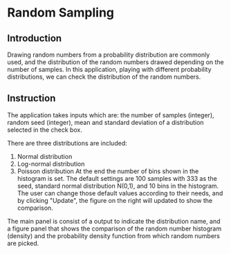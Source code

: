 # Random Sampling 

## Introduction
Drawing random numbers from a probability distribution are commonly used, and the distribution of the random numbers drawed depending on the number of samples. In this application, playing with different probability distributions, we can check the distribution of the random numbers. 

## Instruction
The application takes inputs which are: the number of samples (integer), random seed (integer), mean and standard deviation of a distribution selected in the check box.

There are three distributions are included: 
1. Normal distribution 
2. Log-normal distribution 
3. Poisson distribution 
At the end the number of bins shown in the histogram is set. The default settings are 100 samples with 333 as the seed, standard normal distribution N(0,1), and 10 bins in the histogram. The user can change those default values according to their needs, and by clicking "Update", the figure on the right will updated to show the comparison.

The main panel is consist of a output to indicate the distribution name, and a figure panel that shows the comparison of the random number histogram (density) and the probability density function from which random numbers are picked.
